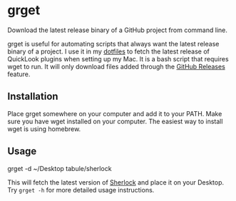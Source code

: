 grget
=====

Download the latest release binary of a GitHub project from command line.

grget is useful for automating scripts that always want the latest release binary of a project. I use it in my [dotfiles](https://github.com/neilgupta/dotfiles) to fetch the latest release of QuickLook plugins when setting up my Mac. It is a bash script that requires wget to run. It will only download files added through the [GitHub Releases](https://github.com/neilgupta/grget/releases) feature.

## Installation

Place grget somewhere on your computer and add it to your PATH. Make sure you have wget installed on your computer. The easiest way to install wget is using homebrew.

## Usage

  grget -d ~/Desktop tabule/sherlock

This will fetch the latest version of [Sherlock](https://github.com/Tabule/Sherlock) and place it on your Desktop. Try `grget -h` for more detailed usage instructions.